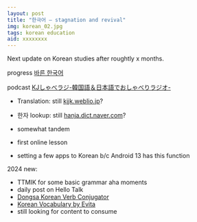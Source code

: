 ```yaml
---
layout: post
title: "한극어 — stagnation and revival"
img: korean_02.jpg
tags: korean education
aid: xxxxxxxx
---
```


Next update on Korean studies after roughtly x months.

progress [바른 한국어](https://www.youtube.com/playlist?list=PLUa1FE1E3AYs975HVvtSJbAGvHT0FwhlB)

podcast [KJしゃべラジ-韓国語＆日本語でおしゃべりラジオ-](https://stand.fm/channels/62158af162fdf0d8008e3211)

* Translation: still [kjjk.weblio.jp](https://kjjk.weblio.jp/)?
* 한자 lookup: still [hanja.dict.naver.com](https://hanja.dict.naver.com)?

* somewhat tandem
* first online lesson
* setting a few apps to Korean b/c Android 13 has this function

2024 new:

* TTMIK for some basic grammar aha moments
* daily post on Hello Talk
* [Dongsa Korean Verb Conjugator](https://koreanverb.app/)
* [Korean Vocabulary by Evita](https://ankiweb.net/shared/info/4066961604)
* still looking for content to consume
